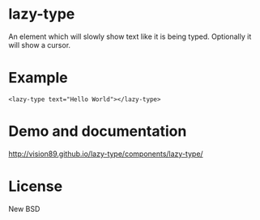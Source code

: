 # lazy-type

An element which will slowly show text like it is being typed.  Optionally it will show a cursor.

# Example

    <lazy-type text="Hello World"></lazy-type>

# Demo and documentation

  http://vision89.github.io/lazy-type/components/lazy-type/

# License

  New BSD
